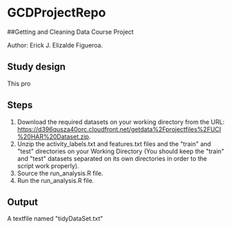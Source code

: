 # GCDProjectRepo
##Getting and Cleaning Data Course Project

Author: Erick J. Elizalde Figueroa.

## Study design

This pro

## Steps

1. Download the required datasets on your working directory from the URL: https://d396qusza40orc.cloudfront.net/getdata%2Fprojectfiles%2FUCI%20HAR%20Dataset.zip.
2. Unzip the activity_labels.txt and features.txt files and the "train" and "test" directories on your Working Directory (You should keep the "train" and "test" datasets separated on its own directories in order to the script work properly).
3. Source the run_analysis.R file.
4. Run the run_analysis.R file.

## Output

A textfile named "tidyDataSet.txt"
